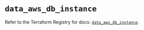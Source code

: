 # `data_aws_db_instance`

Refer to the Terraform Registry for docs: [`data_aws_db_instance`](https://registry.terraform.io/providers/hashicorp/aws/6.6.0/docs/data-sources/db_instance).
